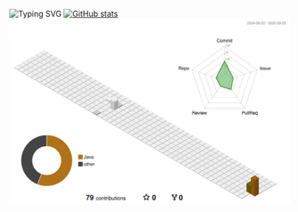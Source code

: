 
![Typing SVG](https://readme-typing-svg.herokuapp.com?font=Fira+Code&size=24&pause=1000&color=FF69B4&width=500&lines=Hi!!I'm+yeongeun+:D)
[![GitHub stats](https://github-readme-stats.vercel.app/api?username=rladuddms0815&theme=omni&show_icons=true)](https://github.com/rladuddms0815)
![](./profile-3d-contrib/profile-season-animate.svg)
